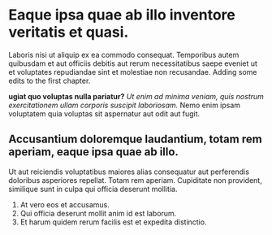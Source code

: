 # Eaque ipsa quae ab illo inventore veritatis et quasi.

Laboris nisi ut aliquip ex ea commodo consequat. Temporibus autem quibusdam et aut officiis debitis aut rerum necessitatibus saepe eveniet ut et voluptates repudiandae sint et molestiae non recusandae. Adding some edits to the first chapter.

__ugiat quo voluptas nulla pariatur?__ *Ut enim ad minima veniam, quis nostrum exercitationem ullam corporis suscipit laboriosam.* Nemo enim ipsam voluptatem quia voluptas sit aspernatur aut odit aut fugit.

## Accusantium doloremque laudantium, totam rem aperiam, eaque ipsa quae ab illo.

Ut aut reiciendis voluptatibus maiores alias consequatur aut perferendis doloribus asperiores repellat. Totam rem aperiam. Cupiditate non provident, similique sunt in culpa qui officia deserunt mollitia.

1. At vero eos et accusamus.
2. Qui officia deserunt mollit anim id est laborum.
3. Et harum quidem rerum facilis est et expedita distinctio.